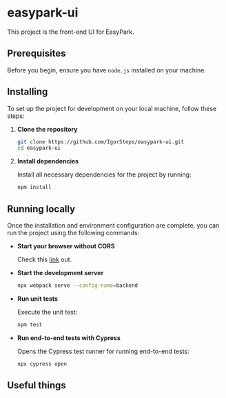 # easypark-ui

This project is the front-end UI for EasyPark.

## Prerequisites

Before you begin, ensure you have `node.js` installed on your machine.

## Installing

To set up the project for development on your local machine, follow these steps:

1. **Clone the repository**

   ```bash
   git clone https://github.com/IgorSteps/easypark-ui.git
   cd easypark-ui
   ```

2. **Install dependencies**

   Install all necessary dependencies for the project by running:

   ```bash
   npm install
   ```

## Running locally

Once the installation and environment configuration are complete, you can run the project using the following commands:

- **Start your browser without CORS**

  Check this [link](https://alfilatov.com/posts/run-chrome-without-cors/) out.

- **Start the development server**

  ```bash
  npx webpack serve --config-name=backend
  ```
  
- **Run unit tests**

  Execute the unit test:

  ```bash
  npm test
  ```

- **Run end-to-end tests with Cypress**

  Opens the Cypress test runner for running end-to-end tests:

  ```bash
  npx cypress open
  ```

## Useful things


